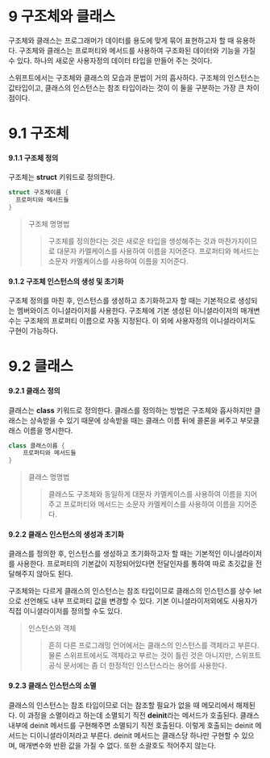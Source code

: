 # 9 구조체와 클래스

구조체와 클래스는 프로그래머가 데이터를 용도에 맞게 묶어 표현하고자 할 때 유용하다. 구조체와 클래스는 프로퍼티와 메서드를 사용하여 구조화된 데이터와 기능을 가질 수 있다. 하나의 새로운 사용자정의 데이터 타입을 만들어 주는 것이다.

스위프트에서는 구조체와 클래스의 모습과 문법이 거의 흡사하다. 구조체의 인스턴스는 값타입이고, 클래스의 인스턴스는 참조 타입이라는 것이 이 둘을 구분하는 가장 큰 차이점이다.



# 9.1 구조체

#### 9.1.1 구조체 정의

구조체는 **struct** 키워드로 정의한다. 

```swift
struct 구조체이름 {
  프로퍼티와 메서드들
}
```

> 구조체 명명법
>
> > 구조체를 정의한다는 것은 새로운 타입을 생성해주는 것과 마찬가지이므로 대문자 카멜케이스를 사용하여 이름을 지어준다. 프로퍼티와 메서드는 소문자 카멜케이스를 사용하여 이름을 지어준다.

#### 9.1.2 구조체 인스턴스의 생성 및 초기화

구조체 정의를 마친 후, 인스턴스를 생성하고 초기화하고자 할 때는 기본적으로 생성되는 멤버와이즈 이니셜라이저를 사용한다. 구조체에 기본 생성된 이니셜라이저의 매개변수는 구조체의 프로퍼티 이름으로 자동 지정된다. 이 외에 사용자정의 이니셜라이저도 구현이 가능하다. 



# 9.2 클래스

#### 9.2.1 클래스 정의 

클래스는 **class** 키워드로 정의한다. 클래스를 정의하는 방법은 구조체와 흡사하지만 클래스는 상속받을 수 있기 때문에 상속받을 때는 클래스 이름 뒤에 콜론을 써주고 부모클래스 이름을 명시한다. 

```swift
class 클래스이름 {
	프로퍼티와 메서드들
}
```

> 클래스 명명법
>
> > 클래스도 구조체와 동일하게 대문자 카멜케이스를 사용하여 이름을 지어주고 프로퍼티와 메서드는 소문자 카멜케이스를 사용하여 이름을 지어준다.

#### 9.2.2 클래스 인스턴스의 생성과 초기화

클래스를 정의한 후, 인스턴스를 생성하고 초기화하고자 할 때는 기본적인 이니셜라이저를 사용한다. 프로퍼티의 기본값이 지정되어있다면 전달인자를 통하여 따로 초깃값을 전달해주지 않아도 된다. 

구조체와는 다르게 클래스의 인스턴스는 참조 타입이므로 클래스의 인스턴스를 상수 let으로 선언해도 내부 프로퍼티 값을 변경할 수 있다. 기본 이니셜라이저외에도 사용자가 직접 이니셜라이저를 정의할 수도 있다.

> 인스턴스와 객체
>
> > 흔히 다른 프로그래밍 언어에서는 클래스의 인스턴스를 객체라고 부른다. 물론 스위프트에서도 객체라고 부르는 것이 틀린 것은 아니지만, 스위프트 공식 문서에는 좀 더 한정적인 인스턴스라는 용어를 사용한다. 

#### 9.2.3 클래스 인스턴스의 소멸

클래스의 인스턴스는 참조 타입이므로 더는 참조할 필요가 없을 때 메모리에서 해제된다. 이 과정을 소멸이라고 하는데 소멸되기 직전 **deinit**라는 메서드가 호출된다. 클래스 내부에 deinit 메서드를 구현해주면 소멸되기 직전 호출된다. 이렇게 호출되는 deinit 메서드는 디이니셜라이저라고 부른다. deinit 메서드는 클래스당 하나만 구현할 수 있으며, 매개변수와 반환 값을 가질 수 없다. 또한 소괄호도 적어주지 않는다. 